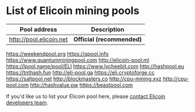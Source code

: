 # List of Elicoin mining pools

Pool address | Description
------------ | -----------
http://pool.elicoin.net | **Official (recommended)**
https://weekendpool.org
https://qpool.info
https://www.quantumminingpool.com
http://elicoin-pool.ml
https://lpool.name/pool/ELI
https://www.lycheebit.com
http://hashpool.eu 
https://tnthash.fun
http://eli-pool.ga
https://eli.cryptoforge.cc
https://saltpool.net
http://blockmasters.co
http://cpu-mining.xyz
http://cpu-pool.com
http://hashvalue.pw
https://beastpool.com

If you'd like us to list your Elicoin pool here, please [contact Elicoin developers team](./README.md#contact-info-and-links).
